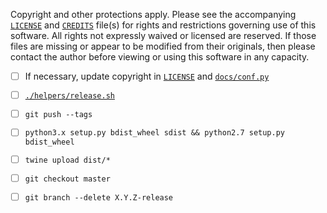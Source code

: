 <!--- -*- encoding: utf-8 -*-
  >>>>>>>>>>>>>>>>>>>>>>>>>>>>>>>>>>><<<<<<<<<<<<<<<<<<<<<<<<<<<<<<<<<<<
  >>>>>>>>>>>>>>>> IMPORTANT: READ THIS BEFORE EDITING! <<<<<<<<<<<<<<<<
  >>>>>>>>>>>>>>>>>>>>>>>>>>>>>>>>>>><<<<<<<<<<<<<<<<<<<<<<<<<<<<<<<<<<<
  Please keep each sentence on its own unwrapped line.
  It looks like crap in a text editor, but it has no effect on rendering, and it allows much more useful diffs.
  Thank you! -->

Copyright and other protections apply.
Please see the accompanying [`LICENSE`](../LICENSE) and [`CREDITS`](../CREDITS) file(s) for rights and restrictions governing use of this software.
All rights not expressly waived or licensed are reserved.
If those files are missing or appear to be modified from their originals, then please contact the author before viewing or using this software in any capacity.

- [ ] If necessary, update copyright in [`LICENSE`](../LICENSE) and [`docs/conf.py`](../docs/conf.py)

- [ ] [`./helpers/release.sh`](../helpers/release.sh)

- [ ] `git push --tags`

- [ ] `python3.x setup.py bdist_wheel sdist && python2.7 setup.py bdist_wheel`

- [ ] `twine upload dist/*`

- [ ] `git checkout master`

- [ ] `git branch --delete X.Y.Z-release`
